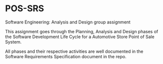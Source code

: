 # POS-SRS
Software Engineering: Analysis and Design group assignment

This assignment goes through the Planning, Analysis and Design phases of the Software Development Life Cycle for a
Automotive Store Point of Sale System. 

All phases and their respective activities are well documented in the Software Requirements Specification document in the repo.
